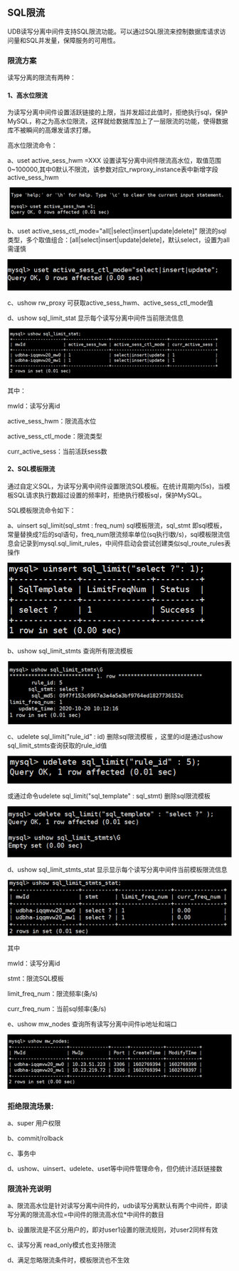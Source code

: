 ## SQL限流

UDB读写分离中间件支持SQL限流功能。可以通过SQL限流来控制数据库请求访问量和SQL并发量，保障服务的可用性。

### 限流方案

读写分离的限流有两种：

#### 1、高水位限流

为读写分离中间件设置活跃链接的上限，当并发超过此值时，拒绝执行sql，保护MySQL，称之为高水位限流，这样就给数据库加上了一层限流的功能，使得数据库不被瞬间的高爆发请求打爆。

高水位限流命令：

a、uset active_sess_hwm =XXX 设置读写分离中间件限流高水位，取值范围0~100000,其中0默认不限流，该参数对应t_rwproxy_instance表中新增字段active_sess_hwm
 
![image](/images/rwnodes20102001.png) 
 
b、uset active_sess_ctl_mode="all[|select|insert|update|delete]" 限流的sql类型，多个取值组合：[all|select|insert|update|delete]，默认select，设置为all需谨慎
 
 ![image](/images/rwnodes20102002.png) 
 
c、ushow rw_proxy  可获取active_sess_hwm、active_sess_ctl_mode值

d、ushow sql_limit_stat 显示每个读写分离中间件当前限流信息
 
 ![image](/images/rwnodes20102003.png) 
 
其中：

mwId：读写分离id 

active_sess_hwm：限流高水位

active_sess_ctl_mode：限流类型

curr_active_sess：当前活跃sess数

#### 2、SQL模板限流

通过自定义SQL，为读写分离中间件设置限流SQL模板。在统计周期内(5s)，当模板SQL请求执行数超过设置的频率时，拒绝执行模板sql，保护MySQL。

SQL模板限流命令如下：

a、uinsert sql_limit(sql_stmt : freq_num) sql模板限流，sql_stmt 即sql模板，常量替换成?后的sql语句，freq_num限流频率单位(sq执行l数/s)，sql模板限流信息会记录到mysql.sql_limit_rules，中间件启动会尝试创建类似sql_route_rules表操作
 
 ![image](/images/rwnodes20102004.png) 
 
b、ushow sql_limit_stmts 查询所有限流模板 
 
 ![image](/images/rwnodes20102005.png) 
 
c、udelete sql_limit("rule_id" : id)  删除sql限流模板 ，这里的id是通过ushow sql_limit_stmts查询获取的rule_id值

![image](/images/rwnodes20102006.png) 

或通过命令udelete sql_limit("sql_template" : sql_stmt)  删除sql限流模板 
 
 ![image](/images/rwnodes20102007.png) 
 
d、ushow sql_limit_stmts_stat 显示显示每个读写分离中间件当前模板限流信息
 
 ![image](/images/rwnodes20102008.png) 
 
其中

mwId：读写分离id 

stmt：限流SQL模板 

limit_freq_num：限流频率(条/s)

curr_freq_num：当前sql频率(条/s)

e、ushow mw_nodes 查询所有读写分离中间件ip地址和端口
 
  ![image](/images/rwnodes20102009.png) 

### 拒绝限流场景: 

a、super 用户权限 

b、commit/rolback 

c、事务中 

d、ushow、uinsert、udelete、uset等中间件管理命令，但仍统计活跃链接数

### 限流补充说明

a、限流高水位是针对读写分离中间件的，udb读写分离默认有两个中间件，即读写分离的限流高水位=中间件的限流高水位*中间件的数目

b、设置限流是不区分用户的，即对user1设置的限流规则，对user2同样有效

c、读写分离 read_only模式也支持限流

d、满足忽略限流条件时，模板限流也不生效



